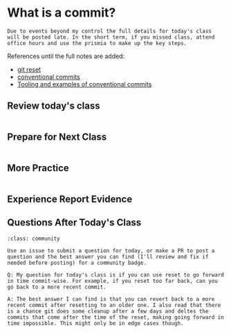 # What is a commit?

```{warning}
Due to events beyond my control the full details for today's class will be posted late. In the short term, if you missed class, attend office hours and use the prismia to make up the key steps. 
```

References until the full notes are added: 
- [git reset](https://git-scm.com/book/en/v2/Git-Tools-Reset-Demystified)
- [conventional commits](https://www.conventionalcommits.org/en/v1.0.0/)
- [Tooling and examples of conventional commits](https://www.conventionalcommits.org/en/about/)



## Review today's class

```{include} ../_review/2023-09-26.md
```


## Prepare for Next Class

```{include} ../_prepare/2023-09-26.md
```



## More Practice

```{include} ../_practice/2023-09-26.md
```



## Experience Report Evidence

## Questions After Today's Class 

```{admonition} GitHub practice for questions
:class: community

Use an issue to submit a question for today, or make a PR to post a question and the best answer you can find (I'll review and fix if needed before posting) for a community badge.  

Q: My question for today's class is if you can use reset to go forward in time commit-wise. For example, if you reset too far back, can you go back to a more recent commit.

A: The best answer I can find is that you can revert back to a more recent commit after resetting to an older one. I also read that there is a chance git does some cleanup after a few days and deltes the commits that come after the time of the reset, making going forward in time impossible. This might only be in edge cases though.
```